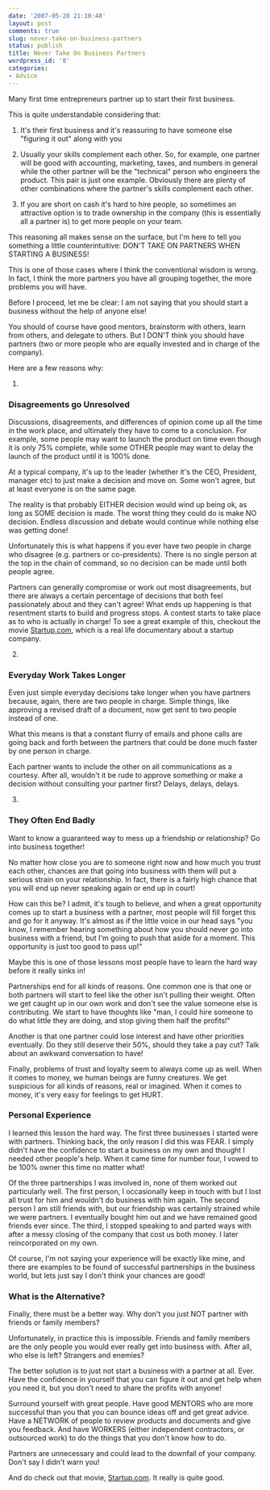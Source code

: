 ```yaml
---
date: '2007-05-28 21:10:48'
layout: post
comments: true
slug: never-take-on-business-partners
status: publish
title: Never Take On Business Partners
wordpress_id: '8'
categories:
- Advice
---
```


Many first time entrepreneurs partner up to start their first business.

This is quite understandable considering that:



	
  1. It's their first business and it's reassuring to have someone else "figuring it out" along with you

	
  2. Usually your skills complement each other.  So, for example, one partner will be good with accounting, marketing, taxes, and numbers in general while the other partner will be the "technical" person who engineers the product.  This pair is just one example.  Obviously there are plenty of other combinations where the partner's skills complement each other.

	
  3. If you are short on cash it's hard to hire people, so sometimes an attractive option is to trade ownership in the company (this is essentially all a partner is) to get more people on your team.


This reasoning all makes sense on the surface, but I'm here to tell you something a little counterintuitive:  DON'T TAKE ON PARTNERS WHEN STARTING A BUSINESS!


This is one of those cases where I think the conventional wisdom is wrong.  In fact, I think the more partners you have all grouping together, the more problems you will have.

Before I proceed, let me be clear: I am not saying that you should start a business without the help of anyone else!

You should of course have good mentors, brainstorm with others, learn from others, and delegate to others.  But I DON'T think you should have partners (two or more people who are equally invested and in charge of the company).

Here are a few reasons why:

	
  1. 


### Disagreements go Unresolved


Discussions, disagreements, and differences of opinion come up all the time in the work place, and ultimately they have to come to a conclusion.  For example, some people may want to launch the product on time even though it is only 75% complete, while some OTHER people may want to delay the launch of the product until it is 100% done.

At a typical company, it's up to the leader (whether it's the CEO, President, manager etc) to just make a decision and move on.  Some won't agree, but at least everyone is on the same page.

The reality is that probably EITHER decision would wind up being ok, as long as SOME decision is made.  The worst thing they could do is make NO decision.  Endless discussion and debate would continue while nothing else was getting done!

Unfortunately this is what happens if you ever have two people in charge who disagree (e.g. partners or co-presidents).  There is no single person at the top in the chain of command, so no decision can be made until both people agree.

Partners can generally compromise or work out most disagreements, but there are always a certain percentage of decisions that both feel passionately about and they can't agree!  What ends up happening is that resentment starts to build and progress stops.  A contest starts to take place as to who is actually in charge!  To see a great example of this, checkout the movie [Startup.com](http://www.amazon.com/gp/product/B00005N5QV?ie=UTF8&tag=httpwwwstartb-20&linkCode=as2&camp=1789&creative=9325&creativeASIN=B00005N5QV), which is a real life documentary about a startup company.

	
  2. 


### Everyday Work Takes Longer


Even just simple everyday decisions take longer when you have partners because, again, there are two people in charge. Simple things, like approving a revised draft of a document, now get sent to two people instead of one.

What this means is that a constant flurry of emails and phone calls are going back and forth between the partners that could be done much faster by one person in charge.

Each partner wants to include the other on all communications as a courtesy.  After all, wouldn't it be rude to approve something or make a decision without consulting your partner first?  Delays, delays, delays.

	
  3. 


### They Often End Badly


Want to know a guaranteed way to mess up a friendship or relationship?  Go into business together!

No matter how close you are to someone right now and how much you trust each other, chances are that going into business with them will put a serious strain on your relationship.  In fact, there is a fairly high chance that you will end up never speaking again or end up in court!

How can this be?  I admit, it's tough to believe, and when a great opportunity comes up to start a business with a partner, most people will fill forget this and go for it anyway.  It's almost as if the little voice in our head says "you know, I remember hearing something about how you should never go into business with a friend, but I'm going to push that aside for a moment.  This opportunity is just too good to pass up!"


Maybe this is one of those lessons most people have to learn the hard way before it really sinks in!

Partnerships end for all kinds of reasons.  One common one is that one or both partners will start to feel like the other isn't pulling their weight.  Often we get caught up in our own work and don't see the value someone else is contributing.  We start to have thoughts like "man, I could hire someone to do what little they are doing, and stop giving them half the profits!"

Another is that one partner could lose interest and have other priorities eventually.  Do they still deserve their 50%, should they take a pay cut?  Talk about an awkward conversation to have!

Finally, problems of trust and loyalty seem to always come up as well.  When it comes to money, we human beings are funny creatures.  We get suspicious for all kinds of reasons, real or imagined.  When it comes to money, it's very easy for feelings to get HURT.


### Personal Experience


I learned this lesson the hard way.  The first three businesses I started were with partners.  Thinking back, the only reason I did this was FEAR.  I simply didn't have the confidence to start a business on my own and thought I needed other people's help.  When it came time for number four, I vowed to be 100% owner this time no matter what!

Of the three partnerships I was involved in, none of them worked out particularly well.  The first person, I occasionally keep in touch with but I lost all trust for him and wouldn't do business with him again.  The second person I am still friends with, but our friendship was certainly strained while we were partners.  I eventually bought him out and we have remained good friends ever since.  The third, I stopped speaking to and parted ways with after a messy closing of the company that cost us both money.  I later reincorporated on my own.

Of course, I'm not saying your experience will be exactly like mine, and there are examples to be found of successful partnerships in the business world, but lets just say I don't think your chances are good!


### What is the Alternative?


Finally, there must be a better way.  Why don't you just NOT partner with friends or family members?

Unfortunately, in practice this is impossible.  Friends and family members are the only people you would ever really get into business with.  After all, who else is left?  Strangers and enemies?

The better solution is to just not start a business with a partner at all.  Ever.  Have the confidence in yourself that you can figure it out and get help when you need it, but you don't need to share the profits with anyone!

Surround yourself with great people.  Have good MENTORS who are more successful than you that you can bounce ideas off and get great advice.  Have a NETWORK of people to review products and documents and give you feedback.  And have WORKERS (either independent contractors, or outsourced work) to do the things that you don't know how to do.

Partners are unnecessary and could lead to the downfall of your company.  Don't say I didn't warn you!

And do check out that movie, [Startup.com](http://www.amazon.com/gp/product/B00005N5QV?ie=UTF8&tag=httpwwwstartb-20&linkCode=as2&camp=1789&creative=9325&creativeASIN=B00005N5QV).  It really is quite good.
